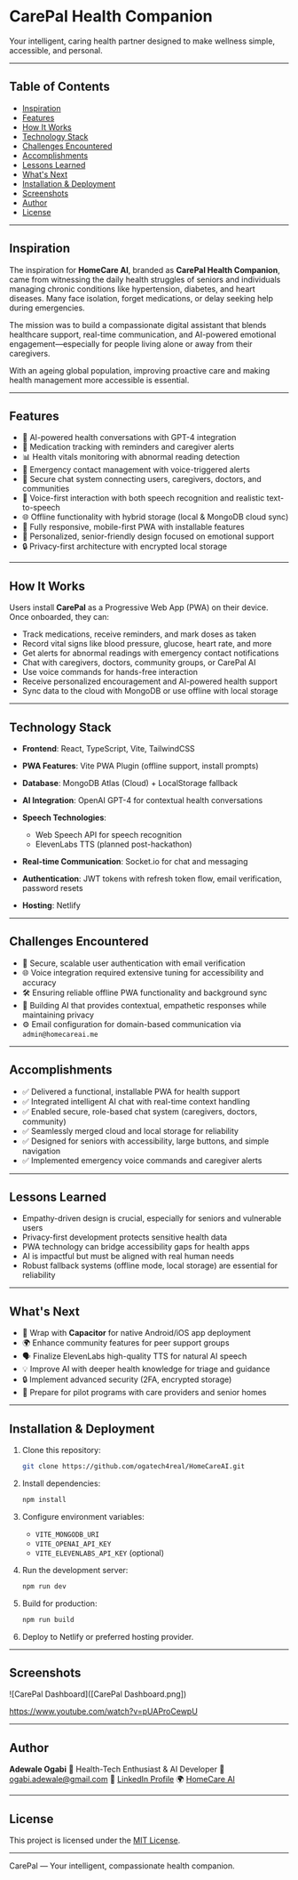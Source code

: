 # CarePal Health Companion

Your intelligent, caring health partner designed to make wellness simple, accessible, and personal.

---

## Table of Contents

* [Inspiration](#inspiration)
* [Features](#features)
* [How It Works](#how-it-works)
* [Technology Stack](#technology-stack)
* [Challenges Encountered](#challenges-encountered)
* [Accomplishments](#accomplishments)
* [Lessons Learned](#lessons-learned)
* [What's Next](#whats-next)
* [Installation & Deployment](#installation--deployment)
* [Screenshots](#screenshots)
* [Author](#author)
* [License](#license)

---

## Inspiration

The inspiration for **HomeCare AI**, branded as **CarePal Health Companion**, came from witnessing the daily health struggles of seniors and individuals managing chronic conditions like hypertension, diabetes, and heart diseases. Many face isolation, forget medications, or delay seeking help during emergencies.

The mission was to build a compassionate digital assistant that blends healthcare support, real-time communication, and AI-powered emotional engagement—especially for people living alone or away from their caregivers.

With an ageing global population, improving proactive care and making health management more accessible is essential.

---

## Features

* 💬 AI-powered health conversations with GPT-4 integration
* 💊 Medication tracking with reminders and caregiver alerts
* 📊 Health vitals monitoring with abnormal reading detection
* 🚨 Emergency contact management with voice-triggered alerts
* 🤖 Secure chat system connecting users, caregivers, doctors, and communities
* 🎤 Voice-first interaction with both speech recognition and realistic text-to-speech
* 🌐 Offline functionality with hybrid storage (local & MongoDB cloud sync)
* 📱 Fully responsive, mobile-first PWA with installable features
* 🎯 Personalized, senior-friendly design focused on emotional support
* 🔒 Privacy-first architecture with encrypted local storage

---

## How It Works

Users install **CarePal** as a Progressive Web App (PWA) on their device. Once onboarded, they can:

* Track medications, receive reminders, and mark doses as taken
* Record vital signs like blood pressure, glucose, heart rate, and more
* Get alerts for abnormal readings with emergency contact notifications
* Chat with caregivers, doctors, community groups, or CarePal AI
* Use voice commands for hands-free interaction
* Receive personalized encouragement and AI-powered health support
* Sync data to the cloud with MongoDB or use offline with local storage

---

## Technology Stack

* **Frontend**: React, TypeScript, Vite, TailwindCSS
* **PWA Features**: Vite PWA Plugin (offline support, install prompts)
* **Database**: MongoDB Atlas (Cloud) + LocalStorage fallback
* **AI Integration**: OpenAI GPT-4 for contextual health conversations
* **Speech Technologies**:

  * Web Speech API for speech recognition
  * ElevenLabs TTS (planned post-hackathon)
* **Real-time Communication**: Socket.io for chat and messaging
* **Authentication**: JWT tokens with refresh token flow, email verification, password resets
* **Hosting**: Netlify

---

## Challenges Encountered

* 🔐 Secure, scalable user authentication with email verification
* 🌐 Voice integration required extensive tuning for accessibility and accuracy
* 🛠️ Ensuring reliable offline PWA functionality and background sync
* 🤖 Building AI that provides contextual, empathetic responses while maintaining privacy
* ⚙️ Email configuration for domain-based communication via `admin@homecareai.me`

---

## Accomplishments

* ✅ Delivered a functional, installable PWA for health support
* ✅ Integrated intelligent AI chat with real-time context handling
* ✅ Enabled secure, role-based chat system (caregivers, doctors, community)
* ✅ Seamlessly merged cloud and local storage for reliability
* ✅ Designed for seniors with accessibility, large buttons, and simple navigation
* ✅ Implemented emergency voice commands and caregiver alerts

---

## Lessons Learned

* Empathy-driven design is crucial, especially for seniors and vulnerable users
* Privacy-first development protects sensitive health data
* PWA technology can bridge accessibility gaps for health apps
* AI is impactful but must be aligned with real human needs
* Robust fallback systems (offline mode, local storage) are essential for reliability

---

## What's Next

* 📱 Wrap with **Capacitor** for native Android/iOS app deployment
* 🌍 Enhance community features for peer support groups
* 🗣️ Finalize ElevenLabs high-quality TTS for natural AI speech
* 💡 Improve AI with deeper health knowledge for triage and guidance
* 🔒 Implement advanced security (2FA, encrypted storage)
* 🚀 Prepare for pilot programs with care providers and senior homes

---

## Installation & Deployment

1. Clone this repository:

   ```bash
   git clone https://github.com/ogatech4real/HomeCareAI.git
   ```
2. Install dependencies:

   ```bash
   npm install
   ```
3. Configure environment variables:

   * `VITE_MONGODB_URI`
   * `VITE_OPENAI_API_KEY`
   * `VITE_ELEVENLABS_API_KEY` (optional)
4. Run the development server:

   ```bash
   npm run dev
   ```
5. Build for production:

   ```bash
   npm run build
   ```
6. Deploy to Netlify or preferred hosting provider.

---

## Screenshots

![CarePal Dashboard]([CarePal Dashboard.png])


https://www.youtube.com/watch?v=pUAProCewpU

---

## Author

**Adewale Ogabi**
👤 Health-Tech Enthusiast & AI Developer
📧 [ogabi.adewale@gmail.com](mailto:ogabi.adewale@gmail.com)
🔗 [LinkedIn Profile](https://www.linkedin.com/in/ogabiadewale/)
🌍 [HomeCare AI](https://homecareai.me)

---

## License

This project is licensed under the [MIT License](LICENSE).

---

CarePal — Your intelligent, compassionate health companion.
